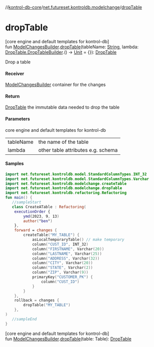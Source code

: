 //[kontrol-db-core](../../index.md)/[net.futureset.kontroldb.modelchange](index.md)/[dropTable](drop-table.md)

# dropTable

[core engine and default templates for kontrol-db]\
fun [ModelChangesBuilder](../net.futureset.kontroldb.dsl/-model-changes-builder/index.md).[dropTable](drop-table.md)(tableName: [String](https://kotlinlang.org/api/latest/jvm/stdlib/kotlin/-string/index.html), lambda: [DropTable.DropTableBuilder](-drop-table/-drop-table-builder/index.md).() -&gt; [Unit](https://kotlinlang.org/api/latest/jvm/stdlib/kotlin/-unit/index.html) = {}): [DropTable](-drop-table/index.md)

Drop a table

#### Receiver

[ModelChangesBuilder](../net.futureset.kontroldb.dsl/-model-changes-builder/index.md) container for the changes

#### Return

[DropTable](-drop-table/index.md) the immutable data needed to drop the table

#### Parameters

core engine and default templates for kontrol-db

| | |
|---|---|
| tableName | the name of the table |
| lambda | other table attributes e.g. schema |

#### Samples

```kotlin
import net.futureset.kontroldb.model.StandardColumnTypes.INT_32
import net.futureset.kontroldb.model.StandardColumnTypes.Varchar
import net.futureset.kontroldb.modelchange.createTable
import net.futureset.kontroldb.modelchange.dropTable
import net.futureset.kontroldb.refactoring.Refactoring
fun main() { 
   //sampleStart 
   class CreateATable : Refactoring(
    executionOrder {
        ymd(2023, 9, 13)
        author("ben")
    },
    forward = changes {
        createTable("MY_TABLE") {
            asLocalTemporaryTable() // make temporary
            column("CUST_ID", INT_32)
            column("FIRSTNAME", Varchar(20))
            column("LASTNAME", Varchar(25))
            column("ADDRESS", Varchar(32))
            column("CITY", Varchar(20))
            column("STATE", Varchar(2))
            column("ZIP", Varchar(9))
            primaryKey("CUSTOMER_PK") {
                column("CUST_ID")
            }
        }
    },
    rollback = changes {
        dropTable("MY_TABLE")
    },
) 
   //sampleEnd
}
```

[core engine and default templates for kontrol-db]\
fun [ModelChangesBuilder](../net.futureset.kontroldb.dsl/-model-changes-builder/index.md).[dropTable](drop-table.md)(table: Table): [DropTable](-drop-table/index.md)
